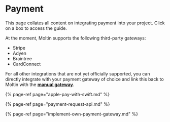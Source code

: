 # Payment

This page collates all content on integrating payment into your project. Click on a box to access the guide.

At the moment, Moltin supports the following third-party gateways:

* Stripe
* Adyen
* Braintree
* CardConnect

For all other integrations that are not yet officially supported, you can directly integrate with your payment gateway of choice and link this back to Moltin with the [**manual gateway**](implement-own-payment-gateway.md).

{% page-ref page="apple-pay-with-swift.md" %}

{% page-ref page="payment-request-api.md" %}

{% page-ref page="implement-own-payment-gateway.md" %}



